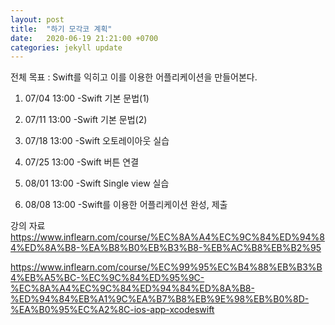 ```yaml
---
layout: post
title:  "하기 모각코 계획"
date:   2020-06-19 21:21:00 +0700
categories: jekyll update
---
```


전체 목표 : Swift를 익히고 이를 이용한 어플리케이션을 만들어본다.

1. 07/04 13:00
-Swift 기본 문법(1)


2. 07/11 13:00
-Swift 기본 문법(2)


3. 07/18 13:00
-Swift 오토레이아웃 실습


4. 07/25 13:00
-Swift 버튼 연결


5. 08/01 13:00
-Swift Single view 실습


6. 08/08 13:00
-Swift를 이용한 어플리케이션 완성, 제출

강의 자료
https://www.inflearn.com/course/%EC%8A%A4%EC%9C%84%ED%94%84%ED%8A%B8-%EA%B8%B0%EB%B3%B8-%EB%AC%B8%EB%B2%95

https://www.inflearn.com/course/%EC%99%95%EC%B4%88%EB%B3%B4%EB%A5%BC-%EC%9C%84%ED%95%9C-%EC%8A%A4%EC%9C%84%ED%94%84%ED%8A%B8-%ED%94%84%EB%A1%9C%EA%B7%B8%EB%9E%98%EB%B0%8D-%EA%B0%95%EC%A2%8C-ios-app-xcodeswift
